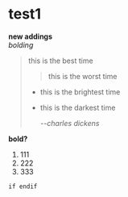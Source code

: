 # test1
**new addings**  
*bolding*   
>this is the best time  
>>this is the worst time 
>
> - this is the brightest time  
> - this is the darkest time  
> 
>      *--charles dickens*  

**bold?**
1.  111
2.  222
3.  333

`if endif `
